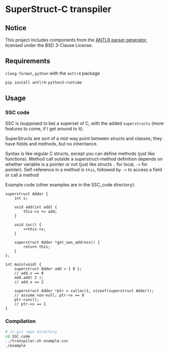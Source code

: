 # SuperStruct-C transpiler

## Notice

This project includes components from the [ANTLR parser generator](https://www.antlr.org),
licensed under the BSD 3-Clause License.

## Requirements

`clang-format`, `python` with the `antlr4` package

```bash
pip install antlr4-python3-runtime
```

## Usage

### SSC code

SSC is (supposed to be) a superset of C, with the added `superstructs`
(more features to come, if I get around to it).

SuperStructs are sort of a mid-way point between structs and classes;
they have fields and methods, but no inheritance.

Syntax is like regular C structs, except you can define methods (just like functions).
Method call outside a superstruct-method definition depends on whether variable is a pointer or not
(just like structs `.` for local, `->` for pointer).
Self-reference in a method is `this`, followed by `->` to access a field or call a method

Example code (other examples are in the SSC_code directory):

```SSC
superstruct Adder {
    int x;
    
    void add(int add) {
        this->x += add;
    }
    
    void inc() {
        ++this->x;
    }
    
    superstruct Adder *get_own_address() {
        return this;
    }
};

int main(void) {
    superstruct Adder add = { 0 };
    // add.x == 0
    add.add( 2 );
    // add.x == 2
    
    superstruct Adder *ptr = calloc(1, sizeof(superstruct Adder));
    // assume non-null; ptr->x == 0
    ptr->inc();
    // ptr->x == 1
}
```

### Compilation

```bash
# in git repo directory
cd SSC_code
../transpiler.sh example.ssc
./example
```
